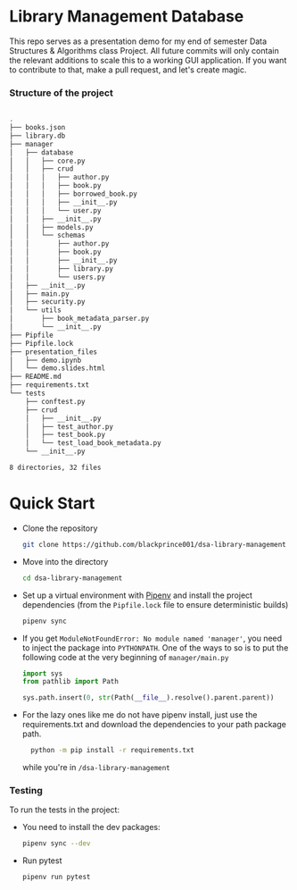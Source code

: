 # Library Management Database

This repo serves as a presentation demo for my end of semester Data Structures & Algorithms class Project. All future commits will only contain the relevant additions to scale this to a working GUI application. If you want to contribute to that, make a pull request, and let's create magic.

### Structure of the project

```bash

.
├── books.json
├── library.db
├── manager
│   ├── database
│   │   ├── core.py
│   │   ├── crud
│   │   │   ├── author.py
│   │   │   ├── book.py
│   │   │   ├── borrowed_book.py
│   │   │   ├── __init__.py
│   │   │   └── user.py
│   │   ├── __init__.py
│   │   ├── models.py
│   │   └── schemas
│   │       ├── author.py
│   │       ├── book.py
│   │       ├── __init__.py
│   │       ├── library.py
│   │       └── users.py
│   ├── __init__.py
│   ├── main.py
│   ├── security.py
│   └── utils
│       ├── book_metadata_parser.py
│       └── __init__.py
├── Pipfile
├── Pipfile.lock
├── presentation_files
│   ├── demo.ipynb
│   └── demo.slides.html
├── README.md
├── requirements.txt
└── tests
    ├── conftest.py
    ├── crud
    │   ├── __init__.py
    │   ├── test_author.py
    │   ├── test_book.py
    │   └── test_load_book_metadata.py
    └── __init__.py

8 directories, 32 files

```

# Quick Start

- Clone the repository

    ```bash
    git clone https://github.com/blackprince001/dsa-library-management
    ```

- Move into the directory

    ```bash
    cd dsa-library-management
    ```

- Set up a virtual environment with [Pipenv](https://pipenv.pypa.io/en/latest/index.html) and install the project dependencies (from the `Pipfile.lock` file to ensure deterministic builds)

  ```bash
  pipenv sync
  ```

- If you get `ModuleNotFoundError: No module named 'manager'`, you need to inject the package into `PYTHONPATH`.
One of the ways to so is to put the following code at the very beginning of `manager/main.py`

  ```python
  import sys
  from pathlib import Path
  
  sys.path.insert(0, str(Path(__file__).resolve().parent.parent))
  ```

- For the lazy ones like me do not have pipenv install, just use the requirements.txt and download the dependencies to your path package path.
  
  ```bash
    python -m pip install -r requirements.txt
  ```

  while you're in `/dsa-library-management`

### Testing

To run the tests in the project:

- You need to install the dev packages:

  ```bash
  pipenv sync --dev
  ```
  
- Run pytest

  ```bash
  pipenv run pytest
  ```
